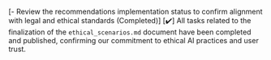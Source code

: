 [- Review the recommendations implementation status to confirm alignment with legal and ethical standards (Completed)]
[✔️] All tasks related to the finalization of the `ethical_scenarios.md` document have been completed and published, confirming our commitment to ethical AI practices and user trust.